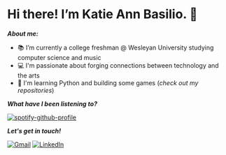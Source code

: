 # Hi there! I’m Katie Ann Basilio. 👋

***About me:*** 
- 📚 I’m currently a college freshman @ Wesleyan University studying computer science and music
- 💻 I'm passionate about forging connections between technology and the arts 
- 🌱 I'm learning Python and building some games (*check out my repositories*) 


***What have I been listening to?***

[![spotify-github-profile](https://spotify-github-profile.vercel.app/api/view?uid=3173khytygjyq5dezerqqvykvuzy&cover_image=true&theme=novatorem&show_offline=false&background_color=121212&interchange=false&bar_color=53b14f&bar_color_cover=false)](https://github.com/kittinan/spotify-github-profile)

***Let's get in touch!*** 

[![Gmail](https://img.shields.io/badge/Gmail-D14836?style=for-the-badge&logo=gmail&logoColor=white)](mailto:kannbasilio@gmail.com)
[![LinkedIn](https://img.shields.io/badge/linkedin-%230077B5.svg?style=for-the-badge&logo=linkedin&logoColor=white)](https://linkedin.com/in/katie-ann-basilio-1460b32a2)
